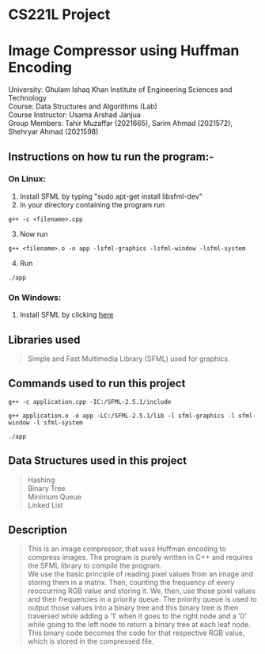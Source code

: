 # CS221L Project
# Image Compressor using Huffman Encoding
University: Ghulam Ishaq Khan Institute of Engineering Sciences and Technology\
Course: Data Structures and Algorithms (Lab)\
Course Instructor: Usama Arshad Janjua\
Group Members: Tahir Muzaffar (2021665), Sarim Ahmad (2021572), Shehryar Ahmad (2021598)

## Instructions on how tu run the program:-
### On Linux:
1. Install SFML by typing "sudo apt-get install libsfml-dev"
2. In your directory containing the program run
```
g++ -c <filename>.cpp
```
3. Now run
```
g++ <filename>.o -o app -lsfml-graphics -lsfml-window -lsfml-system
```
4. Run
```
./app
```

### On Windows:
1. Install SFML by clicking [here](https://www.sfml-dev.org/download/sfml/2.5.1/)

## Libraries used
>Simple and Fast Multimedia Library (SFML) used for graphics.
## Commands used to run this project

```
g++ -c application.cpp -IC:/SFML-2.5.1/include

g++ application.o -o app -LC:/SFML-2.5.1/lib -l sfml-graphics -l sfml-window -l sfml-system

./app
```

## Data Structures used in this project

>Hashing\
Binary Tree\
Minimum Queue\
Linked List

## Description
>This is an image compressor, that uses Huffman encoding to compress images. The program is purely written in C++ and requires the SFML library to compile the program.\
We use the basic principle of reading pixel values from an image and storing them in a matrix. Then, counting the frequency of every reoccurring RGB value and storing it. We, then, use those pixel values and their frequencies in a priority queue. The priority queue is used to output those values into a binary tree and this binary tree is then traversed while adding a ‘1’ when it goes to the right node and a ‘0’ while going to the left node to return a binary tree at each leaf node.\
This binary code becomes the code for that respective RGB value, which is stored in the compressed file.
